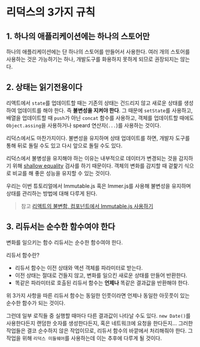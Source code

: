 # 리덕스의 3가지 규칙

## 1. 하나의 애플리케이션에는 하나의 스토어만
하나의 애플리케이션에는 단 하나의 스토어를 만들어서 사용한다. 여러 개의 스토어를 사용하는 것은 가능하기는 하나, 개발도구를 화용하지 못하게 되므로 권장되지는 않는다. 


## 2. 상태는 읽기전용이다
리액트에서 `state`를 업데이트할 때는 기존의 상태는 건드리지 않고 새로운 상태를 생성하여 업데이트를 해야 한다. 즉 **불변성을 지켜야 한다**.  그 때문에 `setState`를 사용하고, 배열을 업데이트할 때 `push`가 아닌 `concat` 함수를 사용하고, 객체를 업데이트할 때에도 `Object.assing`을 사용하거나 speard 연산자(`...`)를 사용하는 것이다.  

리덕스에서도 마찬가지이다. 불변성을 유지하며 상태 업데이트를 하면, 개발자 도구를 통해 뒤로 돌릴 수도 있고 다시 앞으로 돌릴 수도 있다. 

리덕스에서 불병성을 유지해야 하는 이유는 내부적으로 데이터가 변경되는 것을 감지하기 위해 [shallow equality](https://redux.js.org/faq/immutable-data#how-redux-uses-shallow-checking) 검사를 하기 때문이다. 객체의 변화를 감지할 때 겉핥기 식으로 비교를 해 좋은 성능을 유지할 수 있는 것이다. 

우리는 이번 튜토리얼에서 Immutable.js 혹은 Immer.js를 사용해 불변성을 유지하며 상태를 관리하는 방법에 대해 다루게 된다. 

> 참고 [리액트의 불변함, 컴포넌트에서 Immutable.js 사용하기](https://velopert.com/3486)



## 3. 리듀서는 순수한 함수여야 한다
변화를 일으키는 함수 리듀서는 순수한 함수여야 한다. 

리듀서 함수란? 
- 리듀서 함수는 이전 상태와 액션 객체를 파라미터로 받는다.
- 이전 상태는 절대로 건들지 않고, 변화를 일으킨 새로운 상태를 만들어 반환한다.
- 똑같은 파라미터로 호출된 리듀서 함수는 **언제나** 똑같은 결과값을 반환해야 한다. 

위 3가지 사항을 따른 리듀서 함수는 동일한 인풋이라면 언제나 동일한 아웃풋이 있는 순수한 함수가 되는 것이다.

그런데 일부 로직들 중 실행할 때마다 다른 결과값이 나타날 수도 있다. `new Date()`를 사용한다든지 랜덤한 숫자를 생성한다든지, 혹은 네트워크에 요청을 한다든지... 그러한 작업들은 결코 순수하지 않은 작업이므로, 리듀서 함수의 바깥에서 처리해줘야 한다. 그 작업을 위해 `리덕스 미들웨어`를 사용하는데 이는 추후에 다루게 될 것이다. 

